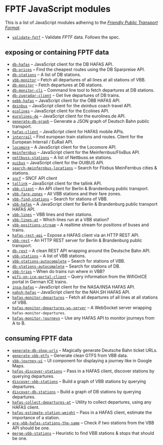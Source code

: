 # FPTF JavaScript modules

This is a list of JavaScript modules adhering to the [*Friendly Public Transport Format*](https://github.com/public-transport/friendly-public-transport-format).

- [`validate-fptf`](https://github.com/public-transport/validate-fptf) – Validate *FPTF* data. Follows the spec.

## exposing or containing FPTF data

- [`db-hafas`](https://github.com/derhuerst/db-hafas) – JavaScript client for the DB HAFAS API.
- [`db-prices`](https://github.com/juliuste/db-prices) – Find the cheapest routes using the DB Sparpreise API.
- [`db-stations`](https://github.com/derhuerst/db-stations) – A list of DB stations.
- [`vbb-monitor`](https://github.com/derhuerst/vbb-monitor) – Fetch all departures of all lines at all stations of VBB.
- [`db-monitor`](https://github.com/derhuerst/db-monitor) – Fetch departures at DB stations.
- [`db-monitor-cli`](https://github.com/derhuerst/db-monitor-cli) – Command line tool to fetch departures at DB stations.
- [`db-zugradar-client`](https://github.com/derhuerst/db-zugradar-client) – Get live departures of DB trains.
- [`oebb-hafas`](https://github.com/juliuste/oebb-hafas) – JavaScript client for the ÖBB HAFAS API.
- [`deinbus`](https://github.com/juliuste/deinbus) – JavaScript client for the *deinbus* coach travel API.
- [`ecolines`](https://github.com/derhuerst/ecolines) – JavaScript client for the Ecolines API.
- [`eurolines-de`](https://github.com/juliuste/eurolines-de) – JavaScript client for the eurolines.de API.
- [`generate-db-graph`](https://github.com/derhuerst/generate-db-graph) – Generate a JSON graph of Deutsch Bahn public transport.
- [`hafas-client`](https://github.com/public-transport/hafas-client) – JavaScript client for HAFAS mobile APIs.
- [`interrail`](https://github.com/juliuste/interrail) – Find european train stations and routes. Client for the European Interrail / EuRail API.
- [`locomore`](https://github.com/derhuerst/locomore) – A JavaScript client for the Locomore API.
- [`meinfernbus`](https://github.com/juliuste/meinfernbus) – JavaScript client for the Meinfernbus/FlixBus API.
- [`nettbuss-stations`](https://github.com/derhuerst/nettbuss-stations) – A list of Nettbuss.se stations.
- [`ouibus`](https://github.com/juliuste/ouibus) – JavaScript client for the OUIBUS API.
- [`search-meinfernbus-locations`](https://github.com/derhuerst/search-meinfernbus-locations) – Search for Flixbus MeinFernbus cities & stations.
- [`sncf`](https://github.com/juliuste/sncf) – SNCF API client
- [`tallink`](https://github.com/juliuste/tallink) – JavaScript client for the tallink API.
- [`vbb-client`](https://github.com/derhuerst/vbb-client) – An API client for Berlin & Brandenburg public transport.
- [`vbb-fare-zones`](https://github.com/derhuerst/vbb-fare-zones) – All VBB stations and their fare zones.
- [`vbb-find-stations`](https://github.com/derhuerst/vbb-find-stations) – Search for stations of VBB.
- [`vbb-hafas`](https://github.com/derhuerst/vbb-hafas) – A JavaScript client for Berlin & Brandenburg public transport HAFAS API.
- [`vbb-lines`](https://github.com/derhuerst/vbb-lines) – VBB lines and their stations.
- [`vbb-lines-at`](https://github.com/derhuerst/vbb-lines-at) – Which lines run at a VBB station?
- [`vbb-positions-stream`](https://github.com/derhuerst/vbb-positions-stream) – A realtime stream for positions of buses and trains.
- [`hafas-rest-api`](https://github.com/derhuerst/hafas-rest-api) – Expose a HAFAS client via an HTTP REST API.
- [`vbb-rest`](https://github.com/derhuerst/vbb-rest) – An HTTP REST server for Berlin & Brandenburg public transport.
- [`db-rest`](https://github.com/derhuerst/db-rest) – A clean REST API wrapping around the Deutsche Bahn API.
- [`vbb-stations`](https://github.com/derhuerst/vbb-stations) – A list of VBB stations.
- [`vbb-stations-autocomplete`](https://github.com/derhuerst/vbb-stations-autocomplete) – Search for stations of VBB.
- [`db-stations-autocomplete`](https://github.com/derhuerst/db-stations-autocomplete) – Search for stations of DB.
- [`vbb-trips`](https://github.com/derhuerst/vbb-trips) – When do trains run where in VBB?
- [`wifi-on-ice-portal-client`](https://github.com/derhuerst/wifi-on-ice-portal-client) – Query information from the WifiOnICE portal in German ICE trains.
- [`insa-hafas`](https://github.com/derhuerst/insa-hafas) – JavaScript client for the NASA/INSA HAFAS API.
- [`nahsh-hafas`](https://github.com/juliuste/nahsh-hafas) – JavaScript client for the NAH.SH HAFAS API.
- [`hafas-monitor-departures`](https://github.com/derhuerst/hafas-monitor-departures) – Fetch all departures of all lines at all stations of VBB.
- [`hafas-monitor-departures-ws-server`](https://github.com/derhuerst/hafas-monitor-departures-ws-server) – A WebSocket server wrapping `hafas-monitor-departures`.
- [`hafas-monitor-journeys`](https://github.com/derhuerst/hafas-monitor-journeys) – Use any HAFAS API to monitor journeys from A to B.

## consuming FPTF data

- [`generate-db-shop-urls`](https://github.com/derhuerst/generate-db-shop-urls) – Magically generate Deutsche Bahn ticket URLs.
- [`generate-vbb-gtfs`](https://github.com/derhuerst/generate-vbb-gtfs) – Generate clean GTFS from VBB data.
- [`vbb-journey-ui`](https://github.com/derhuerst/vbb-journey-ui) – UI component for displaying a journey like in Google Maps.
- [`hafas-discover-stations`](https://github.com/derhuerst/hafas-discover-stations) – Pass in a HAFAS client, discover stations by querying departures.
- [`discover-vbb-stations`](https://github.com/derhuerst/discover-vbb-stations) – Build a graph of VBB stations by querying departures.
- [`discover-db-stations`](https://github.com/derhuerst/discover-db-stations) – Build a graph of DB stations by querying departures.
- [`hafas-collect-departures-at`](https://github.com/derhuerst/hafas-collect-departures-at) – Utility to collect departures, using any HAFAS client.
- [`hafas-estimate-station-weight`](https://github.com/derhuerst/hafas-estimate-station-weight) – Pass in a HAFAS client, estimate the importance of a station.
- [`are-vbb-hafas-stations-the-same`](https://github.com/derhuerst/are-vbb-hafas-stations-the-same) – Check if two stations from the VBB API should be one.
- [`merge-vbb-stations`](https://github.com/derhuerst/merge-vbb-stations) – Heuristic to find VBB stations & stops that should be one.
